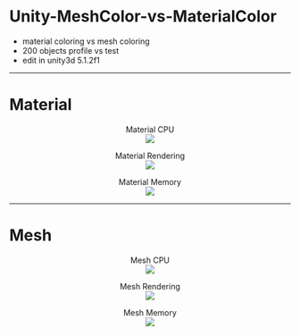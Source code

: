 # Unity-MeshColor-vs-MaterialColor
- material coloring vs mesh coloring
- 200 objects profile vs test
- edit in unity3d 5.1.2f1
 
---

# Material
<p align="center">
    Material CPU<br>
    <img src="http://postfiles1.naver.net/20150823_240/bluefallsky_1440327088009FOoCw_JPEG/material_cpu.JPG?type=w3">
</p>
<p align="center">
    Material Rendering<br>
    <img src="http://postfiles4.naver.net/20150823_179/bluefallsky_1440327088294oWSEJ_JPEG/material_rendering.JPG?type=w3">
</p>
<p align="center">
    Material Memory<br>
    <img src="http://postfiles7.naver.net/20150823_166/bluefallsky_1440327088130JMNTa_JPEG/material_memory.JPG?type=w3">
</p>

---
# Mesh
<p align="center">
    Mesh CPU<br>
    <img src="http://postfiles4.naver.net/20150823_67/bluefallsky_1440327103777RJlsH_JPEG/mesh_cpu.JPG?type=w3">
</p>
<p align="center">
    Mesh Rendering<br>
    <img src="http://postfiles15.naver.net/20150823_142/bluefallsky_14403271041073MRqv_JPEG/mesh_rendering.JPG?type=w3">
</p>
<p align="center">
    Mesh Memory<br>
    <img src="http://postfiles2.naver.net/20150823_17/bluefallsky_14403271039579zwIJ_JPEG/mesh_memory.JPG?type=w3">
</p>
